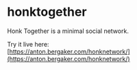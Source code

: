 # honktogether
Honk Together is a minimal social network.

Try it live here:  
[https://anton.bergaker.com/honknetwork/](https://anton.bergaker.com/honknetwork/)
